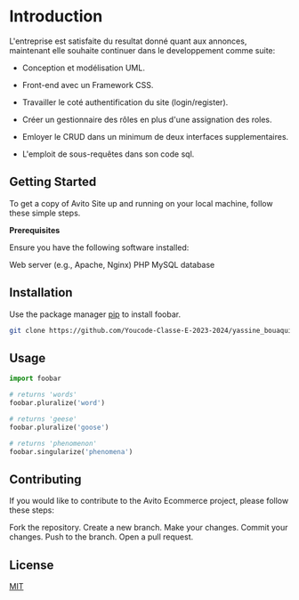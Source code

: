 # Introduction
L'entreprise est satisfaite du resultat donné quant aux annonces, maintenant elle souhaite continuer dans le developpement comme suite:

* Conception et modélisation UML.

* Front-end avec un Framework CSS.

* Travailler le coté authentification du site (login/register).

* Créer un gestionnaire des rôles en plus d'une assignation des roles.

* Emloyer le CRUD dans un minimum de deux interfaces supplementaires.

* L'emploit de sous-requêtes dans son code sql.

## Getting Started

To get a copy of Avito Site up and running on your local machine, follow these simple steps.

**Prerequisites**

Ensure you have the following software installed:

Web server (e.g., Apache, Nginx)
PHP
MySQL database

## Installation

Use the package manager [pip](https://github.com/Youcode-Classe-E-2023-2024/yassine_bouaquil_avito_v2) to install foobar.

```bash
git clone https://github.com/Youcode-Classe-E-2023-2024/yassine_bouaquil_avito_v2

```

## Usage

```python
import foobar

# returns 'words'
foobar.pluralize('word')

# returns 'geese'
foobar.pluralize('goose')

# returns 'phenomenon'
foobar.singularize('phenomena')
```

## Contributing

If you would like to contribute to the Avito Ecommerce project, please follow these steps:

Fork the repository.
Create a new branch.
Make your changes.
Commit your changes.
Push to the branch.
Open a pull request.

## License

[MIT](https://choosealicense.com/licenses/mit/)
